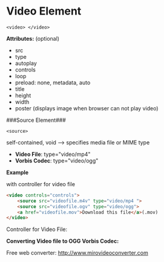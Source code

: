 # Video Element

`<video> </video>`

**Attributes:** (optional)

- src
- type 
- autoplay 
- controls
- loop
- preload: none, metadata, auto
- title 
- height
- width
- poster (displays image when browser can not play video)

###Source Element###

`<source>`

self-contained, void --> specifies media file or MIME type
- **Video File**: type="video/mp4"
- **Vorbis Codec**: type="video/ogg"


**Example**

with controller for video file

```html
<video controls="controls">
    <source src="videofile.m4v" type="video/mp4 ">
    <source src="videofile.ogv" type="video/ogg">
    <a href="videofile.mov">Download this file</a>(.mov)
</video>
```

Controller for Video File: 

[](codepen://Kaatje/GobeEm)


**Converting Video file to OGG Vorbis Codec:**

Free web converter: http://www.mirovideoconverter.com



